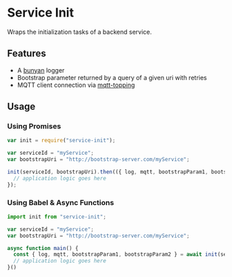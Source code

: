# Service Init

Wraps the initialization tasks of a backend service.

## Features

* A [bunyan](https://www.npmjs.com/package/bunyan) logger
* Bootstrap parameter returned by a query of a given uri with retries
* MQTT client connection via [mqtt-topping](https://www.npmjs.com/package/mqtt-topping)

## Usage

### Using Promises

```javascript
var init = require("service-init");

var serviceId = "myService";
var bootstrapUri = "http://bootstrap-server.com/myService";

init(serviceId, bootstrapUri).then(({ log, mqtt, bootstrapParam1, bootstrapParam2 }) => {
  // application logic goes here
});
```

### Using Babel & Async Functions

```javascript
import init from "service-init";

var serviceId = "myService";
var bootstrapUri = "http://bootstrap-server.com/myService";

async function main() {
  const { log, mqtt, bootstrapParam1, bootstrapParam2 } = await init(serviceId, bootstrapUri);
  // application logic goes here
}()
```
